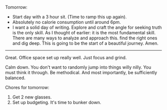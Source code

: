 
Tomorrow:
- Start day with a 3 hour sit. (Time to ramp this up again).
- Absolutely no calorie consumption until around 6pm.
- I want a solid day of writing. Explore and craft the angle for seeking truth is the only skill. As I thought of earlier: it is the most fundamental skill. There are many ways to analyze and approach this. find the right ones and dig deep. This is going to be the start of a beautiful journey. Amen.

---

Great. Office space set up really well. Just focus and grind.

Calm down. You don't want to randomly jump into things willy nilly. You must think it through. Be methodical. And most importantly, be sufficiently balanced.

Chores for tomorrow:
1. Get 2 new glasses.
2. Set up budgeting. It's time to bunker down.
